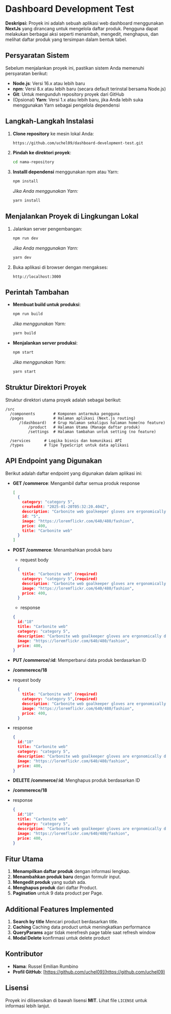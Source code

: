# Dashboard Development Test

**Deskripsi:** Proyek ini adalah sebuah aplikasi web dashboard menggunakan **NextJs** yang dirancang untuk mengelola daftar produk. Pengguna dapat melakukan berbagai aksi seperti menambah, mengedit, menghapus, dan melihat daftar produk yang tersimpan dalam bentuk tabel.

## Persyaratan Sistem

Sebelum menjalankan proyek ini, pastikan sistem Anda memenuhi persyaratan berikut:

-   **Node.js**: Versi 16.x atau lebih baru
-   **npm**: Versi 8.x atau lebih baru (secara default terinstal bersama Node.js)
-   **Git**: Untuk mengunduh repository proyek dari GitHub
-   (Opsional) **Yarn**: Versi 1.x atau lebih baru, jika Anda lebih suka menggunakan Yarn sebagai pengelola dependensi

## Langkah-Langkah Instalasi

1.  **Clone repository** ke mesin lokal Anda:
    
    ```bash
    https://github.com/uchel09/dashboard-development-test.git
    
    ```
    
2.  **Pindah ke direktori proyek**:
    
    ```bash
    cd nama-repository
    
    ```
    
3.  **Installl dependensi** menggunakan npm atau Yarn:
    
    ```bash
    npm install
    
    ```
    
    _Jika Anda menggunakan Yarn:_
    
    ```bash
    yarn install
    
    ```
    

## Menjalankan Proyek di Lingkungan Lokal

1.  Jalankan server pengembangan:
    
    ```bash
    npm run dev
    
    ```
    
    _Jika Anda menggunakan Yarn:_
    
    ```bash
    yarn dev
    
    ```
    
2.  Buka aplikasi di browser dengan mengakses:
    
    ```
    http://localhost:3000
    
    ```
    

## Perintah Tambahan

-   **Membuat build untuk produksi**:
    
    ```bash
    npm run build
    
    ```
    
    _Jika menggunakan Yarn:_
    
    ```bash
    yarn build
    
    ```
    
-   **Menjalankan server produksi**:
    
    ```bash
    npm start
    
    ```
    
    _Jika menggunakan Yarn:_
    
    ```bash
    yarn start
    
    ```
    

## Struktur Direktori Proyek

Struktur direktori utama proyek adalah sebagai berikut:

```
/src
  /components        # Komponen antarmuka pengguna
  /pages             # Halaman aplikasi (Next.js routing)
	  /(dashboard)   # Grup Halaman sekaligus halaman home(no feature)
		  /product   # Halaman Utama (Manage daftar produk)
		  /settings  # Halaman tambahan untuk setting (no feature)

  /services      # Logika bisnis dan komunikasi API
  /types         # Tipe TypeScript untuk data aplikasi

```

## API Endpoint yang Digunakan

Berikut adalah daftar endpoint yang digunakan dalam aplikasi ini:

-   **GET /commerce**: Mengambil daftar semua produk
	response
	```json
	[
	  {
		category: "category 5",
		createdAt: "2025-01-20T05:32:20.404Z",
		description: "Carbonite web goalkeeper gloves are ergonomically designed to give ",
		id: "5",
		image: "https://loremflickr.com/640/480/fashion",
		price: 400,
		title: "Carbonite web"
	  }
	]
	```
-   **POST /commerce**: Menambahkan produk baru
	- request body
	```json
	  {
		title: "Carbonite web" (required)
		category: "category 5",(required)
		description: "Carbonite web goalkeeper gloves are ergonomically designed ````to give ",
		image: "https://loremflickr.com/640/480/fashion",
		price: 400,
	  }
	  ```
	  - response
	  ```json 
	  {
		id:"18"
		title: "Carbonite web" 
		category: "category 5",
		description: "Carbonite web goalkeeper gloves are ergonomically designed ````to give ",
		image: "https://loremflickr.com/640/480/fashion",
		price: 400,
	  }
	  ```

- **PUT /commerce/:id**: Memperbarui data produk berdasarkan ID
 - **/commerece/18**  
  - request body
 	```json
	  {
		title: "Carbonite web" (required)
		category: "category 5",(required)
		description: "Carbonite web goalkeeper gloves are ergonomically designed ````to give ",
		image: "https://loremflickr.com/640/480/fashion",
		price: 400,
	  }
	  ```
  -   response
	  ```json 
	  {
		id:"18"
		title: "Carbonite web" 
		category: "category 5",
		description: "Carbonite web goalkeeper gloves are ergonomically designed ````to give ",
		image: "https://loremflickr.com/640/480/fashion",
		price: 400,
	  }
      ```
-   **DELETE /commerce/:id**: Menghapus produk berdasarkan ID
  - **/commerece/18**  
  - response 
	  ```json 
	  {
		id:"18"
		title: "Carbonite web" 
		category: "category 5",
		description: "Carbonite web goalkeeper gloves are ergonomically designed ````to give ",
		image: "https://loremflickr.com/640/480/fashion",
		price: 400,
	  }
      ```

## Fitur Utama

1.  **Menampilkan daftar produk** dengan informasi lengkap.
2.  **Menambahkan produk baru** dengan formulir input.
3.  **Mengedit produk** yang sudah ada.
4.  **Menghapus produk**  dari daftar Product.
5.  **Pagination** untuk 9 data product per Page.

## Additional Features Implemented
1.  **Search by  title** Mencari product berdasarkan title.
2.  **Caching** Caching data product untuk meningkatkan performance
3. **QueryParams** agar tidak merefresh page table saat refresh window
4. **Modal Delete** konfirmasi untuk delete product

## Kontributor

-   **Nama**: Russel Emilian Rumbino
-   **Profil GitHub**: [https://github.com/uchel09](https://github.com/uchel09)

## Lisensi

Proyek ini dilisensikan di bawah lisensi **MIT**. Lihat file `LICENSE` untuk informasi lebih lanjut.

  
